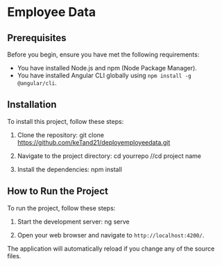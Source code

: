 # Employee Data

## Prerequisites

Before you begin, ensure you have met the following requirements:
- You have installed Node.js and npm (Node Package Manager).
- You have installed Angular CLI globally using `npm install -g @angular/cli`.

## Installation

To install this project, follow these steps:

1. Clone the repository:
    git clone https://github.com/keTand21/deployemployeedata.git

2. Navigate to the project directory:
    cd yourrepo  //cd project name

4. Install the dependencies:
    npm install

## How to Run the Project

To run the project, follow these steps:

1. Start the development server:
    ng serve

2. Open your web browser and navigate to `http://localhost:4200/`.

The application will automatically reload if you change any of the source files.
